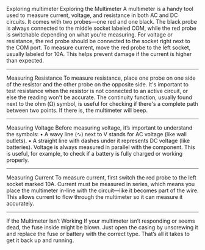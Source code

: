 
Exploring multimeter
Exploring the Multimeter
A multimeter is a handy tool used to measure current, voltage, and resistance in both AC and DC circuits. It comes with two probes—one red and one black. The black probe is always connected to the middle socket labeled COM, while the red probe is switchable depending on what you're measuring.
For voltage or resistance, the red probe should be connected to the socket right next to the COM port. To measure current, move the red probe to the left socket, usually labeled for 10A. This helps prevent damage if the current is higher than expected.
________________________________________
Measuring Resistance
To measure resistance, place one probe on one side of the resistor and the other probe on the opposite side. It's important to test resistance when the resistor is not connected to an active circuit, or else the reading won't be accurate. The continuity function, usually found next to the ohm (Ω) symbol, is useful for checking if there's a complete path between two points. If there is, the multimeter will beep.
________________________________________
Measuring Voltage
Before measuring voltage, it’s important to understand the symbols:
•	A wavy line (∿) next to V stands for AC voltage (like wall outlets).
•	A straight line with dashes under it represents DC voltage (like batteries).
Voltage is always measured in parallel with the component. This is useful, for example, to check if a battery is fully charged or working properly.
________________________________________
Measuring Current
To measure current, first switch the red probe to the left socket marked 10A. Current must be measured in series, which means you place the multimeter in-line with the circuit—like it becomes part of the wire. This allows current to flow through the multimeter so it can measure it accurately.
________________________________________
If the Multimeter Isn’t Working
If your multimeter isn’t responding or seems dead, the fuse inside might be blown. Just open the casing by unscrewing it and replace the fuse or battery with the correct type. That’s all it takes to get it back up and running.
 

